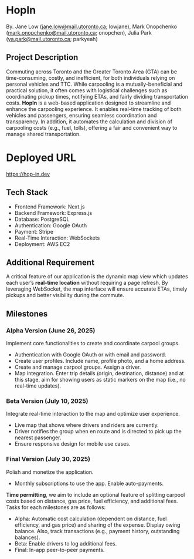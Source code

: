 # HopIn

By. Jane Low (jane.low@mail.utoronto.ca; lowjane), Mark Onopchenko (mark.onopchenko@mail.utoronto.ca; onopchen), Julia Park (ya.park@mail.utoronto.ca; parkyeah)

## Project Description

Commuting across Toronto and the Greater Toronto Area (GTA) can be time-consuming, costly, and inefficient, for both individuals relying on personal vehicles and TTC. While carpooling is a mutually-beneficial and practical solution, it often comes with logistical challenges such as coordinating pickup times, notifying ETAs, and fairly dividing transportation costs.
**HopIn** is a web-based application designed to streamline and enhance the carpooling experience. It enables real-time tracking of both vehicles and passengers, ensuring seamless coordination and transparency. In addition, it automates the calculation and division of carpooling costs (e.g., fuel, tolls), offering a fair and convenient way to manage shared transportation.

# Deployed URL

https://hop-in.dev

## Tech Stack

- Frontend Framework: Next.js
- Backend Framework: Express.js
- Database: PostgreSQL
- Authentication: Google OAuth
- Payment: Stripe
- Real-Time Interaction: WebSockets
- Deployment: AWS EC2

## Additional Requirement

A critical feature of our application is the dynamic map view which updates each user’s **real-time location** without requiring a page refresh. By leveraging WebSocket, the map interface will ensure accurate ETAs, timely pickups and better visibility during the commute.

## Milestones

### Alpha Version (June 26, 2025)

Implement core functionalities to create and coordinate carpool groups.

- Authentication with Google OAuth or with email and password.
- Create user profiles. Include name, profile photo, and a home address.
- Create and manage carpool groups. Assign a driver.
- Map integration. Enter trip details (origin, destination, distance) and at this stage, aim for showing users as static markers on the map (i.e., no real-time updates).

### Beta Version (July 10, 2025)

Integrate real-time interaction to the map and optimize user experience.

- Live map that shows where drivers and riders are currently.
- Driver notifies the group when en route and is directed to pick up the nearest passenger.
- Ensure responsive design for mobile use cases.

### Final Version (July 30, 2025)

Polish and monetize the application.

- Monthly subscriptions to use the app. Enable auto-payments.

**Time permitting**, we aim to include an optional feature of splitting carpool costs based on distance, gas price, fuel efficiency, and additional fees. Tasks for each milestones are as follows:

- Alpha: Automatic cost calculation (dependent on distance, fuel efficiency, and gas price) and sharing of the expense. Display owing balance. Also, track transactions (e.g., payment history, outstanding balances).
- Beta: Enable drivers to log additional fees.
- Final: In-app peer-to-peer payments.
